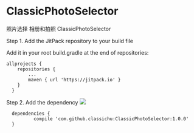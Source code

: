 # ClassicPhotoSelector
照片选择 相册和拍照 ClassicPhotoSelector

Step 1. Add the JitPack repository to your build file

 Add it in your root build.gradle at the end of repositories:
  
  	allprojects {
		repositories {
			...
			maven { url 'https://jitpack.io' }
	  	}
	  }
Step 2. Add the dependency  [![](https://jitpack.io/v/classichu/ClassicPhotoSelector.svg)](https://jitpack.io/#classichu/ClassicPhotoSelector)

	  dependencies {
	          compile 'com.github.classichu:ClassicPhotoSelector:1.0.0'
	  }
